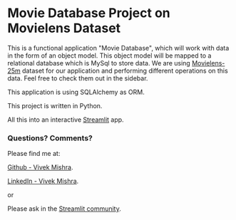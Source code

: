 # Movie Database Project on Movielens Dataset

This is a functional application "Movie Database", which will work with data in the form of an object model. This object model will be mapped to a relational database which is MySql to store data. We are using [Movielens-25m](https://grouplens.org/datasets/movielens/25m/) dataset for our application and performing different operations on this data. Feel free to check them out in the sidebar.

This application is using SQLAlchemy as ORM.

This project is written in Python.

All this into an interactive [Streamlit](https://streamlit.io) app.

### Questions? Comments?

Please find me at: 

[Github - Vivek Mishra](https://github.com/vk18mishra).

[LinkedIn - Vivek Mishra](https://linkedin.com/in/vivek-mishra-12081997).

or

Please ask in the [Streamlit community](https://discuss.streamlit.io).
